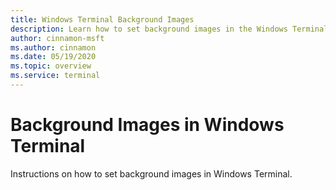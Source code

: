 ```yaml
---
title: Windows Terminal Background Images
description: Learn how to set background images in the Windows Terminal.
author: cinnamon-msft
ms.author: cinnamon
ms.date: 05/19/2020
ms.topic: overview
ms.service: terminal
---
```


# Background Images in Windows Terminal

Instructions on how to set background images in Windows Terminal.
